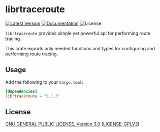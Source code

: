 # librtraceroute

[![Latest Version]][crates.io] [![Documentation]][docs.rs] ![License]

`librtraceroute` provides simple yet powerful api for performing route tracing.

This crate exports only needed functions and types for configuring and performing route tracing.

## Usage

Add the following to your `Cargo.toml`:

```toml
[dependencies]
librtraceroute = "0.1.3"
```
## License

[GNU GENERAL PUBLIC LICENSE, Version 3.0](http://www.gnu.org/licenses/gpl-3.0.html)
  ([LICENSE-GPLV3](https://github.com/toorajtaraz/librtraceroute/blob/master/LICENSE))



[crates.io]: https://crates.io/crates/librtraceroute
[Latest Version]: https://img.shields.io/crates/v/librtraceroute.svg
[Documentation]: https://docs.rs/librtraceroute/badge.svg
[docs.rs]: https://docs.rs/librtraceroute
[License]: https://img.shields.io/crates/l/librtraceroute.svg
[docs.master]: https://rust-lang.github.io/librtraceroute
